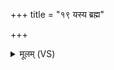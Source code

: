 +++
title = "१९ यस्य ब्रह्म"

+++
<details><summary>मूलम् (VS)</summary>

यस्य॒ ब्रह्म॒ मुख॑मा॒हुर्जि॒ह्वां म॑धुक॒शामु॒त।  
वि॒राज॒मूधो॒ यस्या॒हुः स्क॒म्भं तं ब्रू॑हि कत॒मः स्वि॑दे॒व सः ॥
</details>